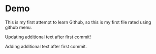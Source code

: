 # Demo

This is my first attempt to learn Github, so this is my first file rated using github menu.

Updating additional text after first commit!

Adding additional text after first commit.
